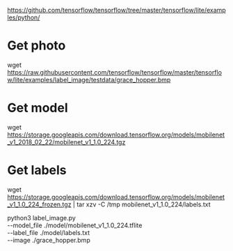 

https://github.com/tensorflow/tensorflow/tree/master/tensorflow/lite/examples/python/


# Get photo

wget https://raw.githubusercontent.com/tensorflow/tensorflow/master/tensorflow/lite/examples/label_image/testdata/grace_hopper.bmp 

# Get model
wget https://storage.googleapis.com/download.tensorflow.org/models/mobilenet_v1_2018_02_22/mobilenet_v1_1.0_224.tgz 

# Get labels
wget https://storage.googleapis.com/download.tensorflow.org/models/mobilenet_v1_1.0_224_frozen.tgz  | tar xzv -C /tmp  mobilenet_v1_1.0_224/labels.txt

python3 label_image.py \
  --model_file ./model/mobilenet_v1_1.0_224.tflite \
  --label_file ./model/labels.txt \
  --image ./grace_hopper.bmp

